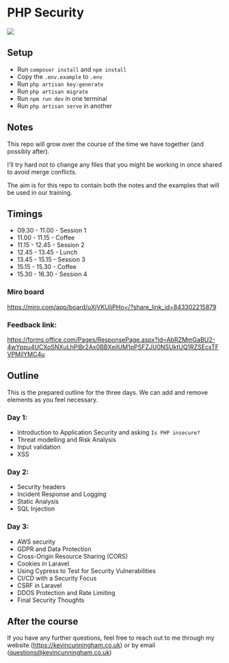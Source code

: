 # PHP Security

![](./INDICIA_Logo.png)

## Setup

-   Run `composer install` and `npm install`
-   Copy the `.env.example` to `.env`
-   Run `php artisan key:generate`
-   Run `php artisan migrate`
-   Run `npm run dev` in one terminal
-   Run `php artisan serve` in another

## Notes

This repo will grow over the course of the time we have together (and possibly after).

I'll try hard not to change any files that you might be working in once shared to avoid merge conflicts.

The aim is for this repo to contain both the notes and the examples that will be used in our training.

## Timings

-   09.30 - 11.00 - Session 1
-   11.00 - 11.15 - Coffee
-   11.15 - 12.45 - Session 2
-   12.45 - 13.45 - Lunch
-   13.45 - 15.15 - Session 3
-   15.15 - 15.30 - Coffee
-   15.30 - 16.30 - Session 4

### Miro board

https://miro.com/app/board/uXjVKUIjPHo=/?share_link_id=843302215879

### Feedback link:

https://forms.office.com/Pages/ResponsePage.aspx?id=AbRZMmGaBU2-4wYppu4UCXoSNXuLhPlBr2Ax0BBXeilUM1pPSFZJU0NSUktUQ1RZSEcxTFVPMjlYMC4u

## Outline

This is the prepared outline for the three days. We can add and remove elements as you feel necessary.

### Day 1:

-   Introduction to Application Security and asking `Is PHP insecure?`
-   Threat modelling and Risk Analysis
-   Input validation
-   XSS

### Day 2:

-   Security headers
-   Incident Response and Logging
-   Static Analysis
-   SQL Injection

### Day 3:

-   AWS security
-   GDPR and Data Protection
-   Cross-Origin Resource Sharing (CORS)
-   Cookies in Laravel
-   Using Cypress to Test for Security Vulnerabilities
-   CI/CD with a Security Focus
-   CSRF in Laravel
-   DDOS Protection and Rate Limiting
-   Final Security Thoughts

## After the course

If you have any further questions, feel free to reach out to me through my website (https://kevincunningham.co.uk) or by email (questions@kevincunningham.co.uk)
